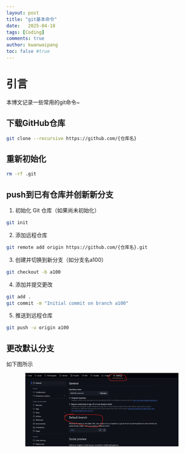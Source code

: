 ```yaml
---
layout: post
title: "git基本命令"
date:   2025-04-18
tags: [Coding]
comments: true
author: kwanwaipang
toc: false #true
---
```



<!-- * 目录
{:toc} -->


<!-- !!!!!!!!!!!!!!!!!!!!!!!!!!!!!!!!!!!!!!!!!!!!!!!!!!!!!!!!!!!!!!!!!!!!!!!!!!!!!!!!!!!!!!!!!!!!!!!!!!!!!!!!!!!!!!!!!!!!!!!!!!! -->
# 引言
本博文记录一些常用的git命令~


## 下载GitHub仓库

```bash
git clone --recursive https://github.com/{仓库名}

```

## 重新初始化

```bash
rm -rf .git
```

## push到已有仓库并创新新分支

1. 初始化 Git 仓库（如果尚未初始化）

```bash
git init
```

2. 添加远程仓库

```bash
git remote add origin https://github.com/{仓库名}.git
```

3. 创建并切换到新分支（如分支名a100）

```bash
git checkout -b a100
```

4. 添加并提交更改

```bash
git add .
git commit -m "Initial commit on branch a100"
```

5. 推送到远程仓库

```bash
git push -u origin a100
```

## 更改默认分支
如下图所示

<div align="center">
  <img src="../images/微信截图_20250418121520.png" width="80%" />
<figcaption>  
</figcaption>
</div>